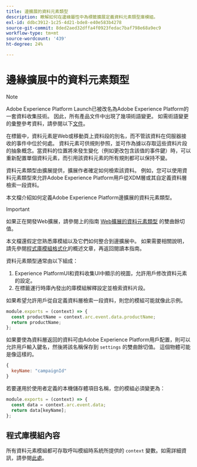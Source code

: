 ```yaml
---
title: 邊擴展的資料元素類型
description: 瞭解如何在邊緣屬性中為標籤擴展定義資料元素類型庫模組。
exl-id: ddbc3912-1c25-4d21-bde8-e40e583b4278
source-git-commit: 8ded2aed32dffa4f0923fedac7baf798e68a9ec9
workflow-type: tm+mt
source-wordcount: '439'
ht-degree: 24%

---
```


# 邊緣擴展中的資料元素類型

>[!NOTE]
>
>Adobe Experience Platform Launch已被改名為Adobe Experience Platform的一套資料收集技術。 因此，所有產品文件中出現了幾項術語變更。 如需術語變更的彙整參考資料，請參閱以下[文件](../../term-updates.md)。

在標籤中，資料元素是Web或移動頁上資料段的別名，而不管該資料在伺服器接收的事件中位於何處。 資料元素可供規則參照，並可作為據以存取這些資料片段的抽象概念。當資料的位置將來發生變化（例如更改包含該值的事件鍵）時，可以重新配置單個資料元素，而引用該資料元素的所有規則都可以保持不變。

資料元素類型由擴展提供，擴展作者確定如何檢索該資料。 例如，您可以使用資料元素類型來允許Adobe Experience Platform用戶從XDM層或其自定義資料層檢索一段資料。

本文檔介紹如何定義Adobe Experience Platform邊擴展的資料元素類型。

>[!IMPORTANT]
>
>如果正在開發Web擴展，請參閱上的指南 [Web擴展的資料元素類型](../web/data-element-types.md) 的雙曲餘切值。
>
>本文檔還假定您熟悉庫模組以及它們如何整合到邊擴展中。 如果需要相關說明，請先參閱[程式庫模組格式化](./format.md)的概述文章，再返回閱讀本指南。

資料元素類型通常由以下組成：

1. Experience PlatformUI和資料收集UI中顯示的視圖，允許用戶修改資料元素的設定。
2. 在標籤運行時庫內發出的庫模組解釋設定並檢索資料片段。

如果希望允許用戶從自定義資料層檢索一段資料，則您的模組可能就像此示例。

```js
module.exports = (context) => {
  const productName = context.arc.event.data.productName;
  return productName;
};
```

如果要使為資料層返回的資料可由Adobe Experience Platform用戶配置，則可以允許用戶輸入鍵名，然後將該名稱保存到 `settings` 的雙曲餘切值。 這個物體可能是像這樣的。

```js
{
  keyName: "campaignId"
}
```

若要運用於使用者定義的本機儲存體項目名稱，您的模組必須變更為：

```js
module.exports = (context) => {
  const data = context.arc.event.data;
  return data[keyName];
};
```

## 程式庫模組內容

所有資料元素模組都可存取呼叫模組時系統所提供的 `context` 變數。如需詳細資訊，請參閱[此處](./context.md)。
